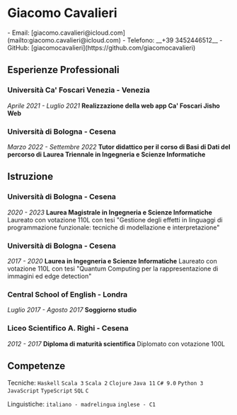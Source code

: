 # Giacomo Cavalieri

<div class="contact-info">
- Email: [giacomo.cavalieri@icloud.com](mailto:giacomo.cavalieri@icloud.com)
- Telefono: __+39 3452446512__
- GitHub: [giacomocavalieri](https://github.com/giacomocavalieri)
</div>

## Esperienze Professionali

### Università Ca' Foscari Venezia - Venezia

_Aprile 2021 - Luglio 2021_
__Realizzazione della web app Ca' Foscari Jisho Web__

### Università di Bologna - Cesena

_Marzo 2022 - Settembre 2022_
__Tutor didattico per il corso di Basi di Dati del percorso di Laurea Triennale in Ingegneria e Scienze Informatiche__

## Istruzione

### Università di Bologna - Cesena

_2020 - 2023_
__Laurea Magistrale in Ingegneria e Scienze Informatiche__
Laureato con votazione 110L con tesi "Gestione degli effetti in linguaggi di programmazione funzionale: tecniche di modellazione e interpretazione"

### Università di Bologna - Cesena

_2017 - 2020_
__Laurea in Ingegneria e Scienze Informatiche__
Laureato con votazione 110L con tesi "Quantum Computing per la rappresentazione di immagini ed edge detection"

### Central School of English - Londra

_Luglio 2017 - Agosto 2017_
__Soggiorno studio__

### Liceo Scientifico A. Righi - Cesena

_2012 - 2017_
__Diploma di maturità scientifica__
Diplomato con votazione 100L

## Competenze

Tecniche: `Haskell` `Scala 3` `Scala 2` `Clojure` `Java 11` `C# 9.0` `Python 3` `JavaScript` `TypeScript` `SQL` `C`

Linguistiche: `italiano - madrelingua` `inglese - C1`
